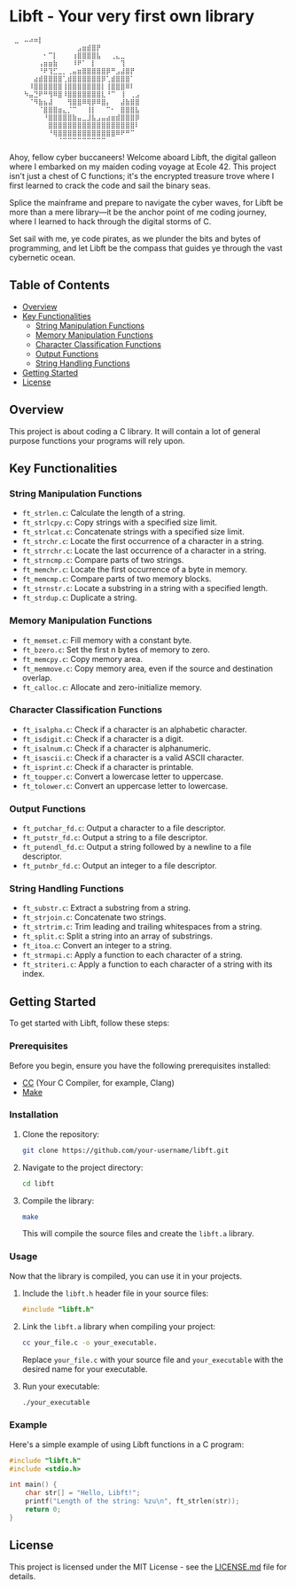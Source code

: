 # Libft - Your very first own library
```
⠀⣀⠀⠤⠴⠶⡇⠀⠀⠀⠀⠀⠀⠀⠀⠀⠀⠀⠀
⠀⠀⠀⠀⠀⠀⠀⠀⠀⠀⠀⠀⠀⠀⣠⣶⣾⣿⡟⠀⠀⠀⠀⠀⠀⠀⠀⠀⠀⠀
⠀⠀⠀⠀⠀⠀⠀⠂⠉⡇⠀⠀⠀⢰⣿⣿⣿⣿⣧⠀⠀⢀⣄⣀⠀⠀⠀⠀⠀⠀
⠀⠀⠀⠀⠀⠀⢠⣶⣶⣷⠀⠀⠀⠸⠟⠁⠀⡇⠀⠀⠀⠀⠀⢹⠀⠀⠀⠀⠀⠀
⠀⠀⠀⠀⠀⠀⠘⠟⢹⣋⣀⡀⢀⣤⣶⣿⣿⣿⣿⣿⡿⠛⣠⣼⣿⡟⠀⠀⠀⠀
⠀⠀⠀⠀⠀⣴⣾⣿⣿⣿⣿⢁⣾⣿⣿⣿⣿⣿⣿⡿⢁⣾⣿⣿⣿⠁⠀⠀⠀⠀
⠀⠀⠀⠀⠸⣿⣿⣿⣿⣿⣿⢸⣿⣿⣿⣿⣿⣿⣿⡇⢸⣿⣿⣿⠿⠇⠀⠀⠀⠀
⠀⠀⠀⠳⣤⣙⠟⠛⢻⠿⣿⠸⣿⣿⣿⣿⣿⣿⣿⣇⠘⠉⠀⢸⠀⢀⣠⠀⠀⠀
⠀⠀⠀⠀⠈⠻⣷⣦⣼⠀⠀⠀⢻⣿⣿⠿⢿⡿⠿⣿⡄⠀⠀⣼⣷⣿⣿⠀⠀⠀
⠀⠀⠀⠀⠀⠀⠈⣿⣿⣿⣶⣄⡈⠉⠀⠀⢸⡇⠀⠀⠉⠂⠀⣿⣿⣿⣧⠀⠀⠀
⠀⠀⠀⠀⠀⠀⠀⠘⣿⣿⣿⣿⣿⣷⣤⣀⣸⣧⣠⣤⣴⣶⣾⣿⣿⣿⡿⠀⠀⠀
⠀⠀⠀⠀⠀⠀⠀⠀⣿⣿⣿⣿⣿⣿⣿⣿⣿⣿⣿⣿⣿⣿⣿⣿⣿⣿⠇⠀⠀⠀
⠀⠀⠀⠀⠀⠀⠀⠀⠘⢿⣿⣿⣿⣿⣿⣿⣿⣿⣿⣿⣿⣿⠿⠟⠛⠉⠀⠀⠀⠀
⠀⠀⠀⠀⠀⠀⠀⠀⠀⠀⠈⠉⠉⠉⠉⠉⠉⠉⠉⠉⠀
```


Ahoy, fellow cyber buccaneers! Welcome aboard Libft, the digital galleon where I embarked on my maiden coding voyage at Ecole 42. This project isn't just a chest of C functions; it's the encrypted treasure trove where I first learned to crack the code and sail the binary seas.

Splice the mainframe and prepare to navigate the cyber waves, for Libft be more than a mere library—it be the anchor point of me coding journey, where I learned to hack through the digital storms of C.

Set sail with me, ye code pirates, as we plunder the bits and bytes of programming, and let Libft be the compass that guides ye through the vast cybernetic ocean.

## Table of Contents
- [Overview](#overview)
- [Key Functionalities](#key-functionalities)
  - [String Manipulation Functions](#string-manipulation-functions)
  - [Memory Manipulation Functions](#memory-manipulation-functions)
  - [Character Classification Functions](#character-classification-functions)
  - [Output Functions](#output-functions)
  - [String Handling Functions](#string-handling-functions)
- [Getting Started](#getting-started)
- [License](#license)


## Overview

This project is about coding a C library.
It will contain a lot of general purpose functions your programs will rely upon.

## Key Functionalities

### String Manipulation Functions

- `ft_strlen.c`: Calculate the length of a string.
- `ft_strlcpy.c`: Copy strings with a specified size limit.
- `ft_strlcat.c`: Concatenate strings with a specified size limit.
- `ft_strchr.c`: Locate the first occurrence of a character in a string.
- `ft_strrchr.c`: Locate the last occurrence of a character in a string.
- `ft_strncmp.c`: Compare parts of two strings.
- `ft_memchr.c`: Locate the first occurrence of a byte in memory.
- `ft_memcmp.c`: Compare parts of two memory blocks.
- `ft_strnstr.c`: Locate a substring in a string with a specified length.
- `ft_strdup.c`: Duplicate a string.

### Memory Manipulation Functions

- `ft_memset.c`: Fill memory with a constant byte.
- `ft_bzero.c`: Set the first n bytes of memory to zero.
- `ft_memcpy.c`: Copy memory area.
- `ft_memmove.c`: Copy memory area, even if the source and destination overlap.
- `ft_calloc.c`: Allocate and zero-initialize memory.

### Character Classification Functions

- `ft_isalpha.c`: Check if a character is an alphabetic character.
- `ft_isdigit.c`: Check if a character is a digit.
- `ft_isalnum.c`: Check if a character is alphanumeric.
- `ft_isascii.c`: Check if a character is a valid ASCII character.
- `ft_isprint.c`: Check if a character is printable.
- `ft_toupper.c`: Convert a lowercase letter to uppercase.
- `ft_tolower.c`: Convert an uppercase letter to lowercase.

### Output Functions

- `ft_putchar_fd.c`: Output a character to a file descriptor.
- `ft_putstr_fd.c`: Output a string to a file descriptor.
- `ft_putendl_fd.c`: Output a string followed by a newline to a file descriptor.
- `ft_putnbr_fd.c`: Output an integer to a file descriptor.

### String Handling Functions

- `ft_substr.c`: Extract a substring from a string.
- `ft_strjoin.c`: Concatenate two strings.
- `ft_strtrim.c`: Trim leading and trailing whitespaces from a string.
- `ft_split.c`: Split a string into an array of substrings.
- `ft_itoa.c`: Convert an integer to a string.
- `ft_strmapi.c`: Apply a function to each character of a string.
- `ft_striteri.c`: Apply a function to each character of a string with its index.

## Getting Started

To get started with Libft, follow these steps:

### Prerequisites

Before you begin, ensure you have the following prerequisites installed:

- [CC](#) (Your C Compiler, for example, Clang)
- [Make](https://www.gnu.org/software/make/)

### Installation

1. Clone the repository:

    ```bash
    git clone https://github.com/your-username/libft.git
    ```

2. Navigate to the project directory:

    ```bash
    cd libft
    ```

3. Compile the library:

    ```bash
    make
    ```

    This will compile the source files and create the `libft.a` library.

### Usage

Now that the library is compiled, you can use it in your projects.

1. Include the `libft.h` header file in your source files:

    ```c
    #include "libft.h"
    ```

2. Link the `libft.a` library when compiling your project:

    ```bash
    cc your_file.c -o your_executable.
    ```

    Replace `your_file.c` with your source file and `your_executable` with the desired name for your executable.

3. Run your executable:

    ```bash
    ./your_executable
    ```

### Example

Here's a simple example of using Libft functions in a C program:

```c
#include "libft.h"
#include <stdio.h>

int main() {
    char str[] = "Hello, Libft!";
    printf("Length of the string: %zu\n", ft_strlen(str));
    return 0;
}
```

## License

This project is licensed under the MIT License - see the [LICENSE.md](LICENSE.md) file for details.


